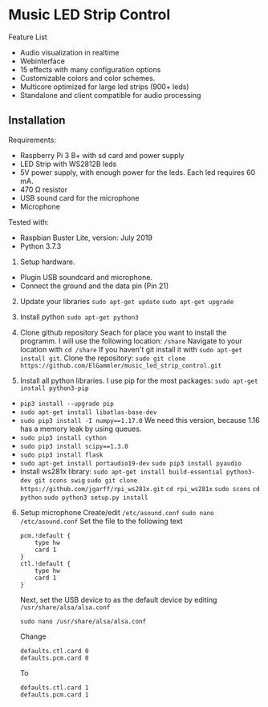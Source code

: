 # Music LED Strip Control
Feature List

- Audio visualization in realtime
- Webinterface
- 15 effects with many configuration options
- Customizable colors and color schemes.
- Multicore optimized for large led strips (900+ leds)
- Standalone and client compatible for audio processing

## Installation
Requirements:

 - Raspberry Pi 3 B+ with sd card and power supply
 - LED Strip with WS2812B leds
 - 5V power supply, with enough power for the leds. Each led requires 60 mA.
 - 470 Ω resistor
 - USB sound card for the microphone
 - Microphone

Tested with:
- Raspbian Buster Lite, version: July 2019
- Python 3.7.3

1. Setup hardware. 
- Plugin USB soundcard and microphone.
- Connect the ground and the data pin (Pin 21)

2. Update your libraries
`sudo apt-get update`
`sudo apt-get upgrade`

3. Install python
`sudo apt-get python3`

4. Clone github repository
Seach for place you want to install the programm. I will use the following location:
`/share`
Navigate to your location with `cd /share`
If you haven't git install it with `sudo apt-get install git`.
Clone the repository: `sudo git clone https://github.com/ElGammler/music_led_strip_control.git`
5. Install all python libraries. I use pip for the most packages: `sudo apt-get install python3-pip`
- `pip3 install --upgrade pip`
- `sudo apt-get install libatlas-base-dev`
- `sudo pip3 install -I numpy==1.17.0` 
We need this version, because 1.16 has a memory leak by using queues.
- `sudo pip3 install cython`
- `sudo pip3 install scipy==1.3.0`
- `sudo pip3 install flask`
- `sudo apt-get install portaudio19-dev`
`sudo pip3 install pyaudio`
- Install ws281x library:
`sudo apt-get install build-essential python3-dev git scons swig`
`sudo git clone https://github.com/jgarff/rpi_ws281x.git`
`cd rpi_ws281x`
`sudo scons`
`cd python`
`sudo python3 setup.py install`

6. Setup microphone
	Create/edit `/etc/asound.conf`
	`sudo nano /etc/asound.conf`
	Set the file to the following text
	```
	pcm.!default {
	    type hw
	    card 1
	}
	ctl.!default {
	    type hw
	    card 1
	}
	```
	Next, set the USB device to as the default device by editing  `/usr/share/alsa/alsa.conf`
	```
	sudo nano /usr/share/alsa/alsa.conf
	```

	Change

	```
	defaults.ctl.card 0
	defaults.pcm.card 0
	```
	To
	```
	defaults.ctl.card 1
	defaults.pcm.card 1
	```
